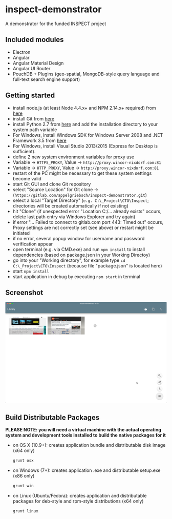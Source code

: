 # inspect-demonstrator
A demonstrator for the funded INSPECT project

## Included modules
* Electron
* Angular
* Angular Material Design
* Angular UI Router
* PouchDB + Plugins (geo-spatial, MongoDB-style query language and full-text search engine support)

## Getting started
* install node.js (at least Node 4.4.x+ and NPM 2.14.x+ required) from [here](http://www.nodejs.org)
* install Git from [here](https://git-scm.com/)
* install Python 2.7 from [here](http://www.python.org) and add the installation directory to your system path variable
* For Windows, install Windows SDK for Windows Server 2008 and .NET Framework 3.5 from [here](http://www.microsoft.com/en-us/download/details.aspx?id=11310)
* For Windows, install Visual Studio 2013/2015 (Express for Desktop is sufficient).
* define 2 new system environment variables for proxy use
 * Variable -> ```HTTPS_PROXY```, Value -> ```http://proxy.wincor-nixdorf.com:81``` 
 * Variable -> ```HTTP_PROXY```, Value -> ```http://proxy.wincor-nixdorf.com:81``` 
 * restart of the PC might be necessary to get these system settings become valid
* start Git GUI and clone Git repository
 *  select "Source Location" for Git clone -> (```https://gitlab.com/appelgriebsch/inspect-demonstrator.git```)
 *  select a local "Target Directory" (`e.g. C:\_Project\CTO\Inspect`; directories will be created automatically if not existing)
 *  hit "Clone" (if unexpected error "Location C:/... already exists" occurs, delete last path entry via Windows Explorer and try again)
 *  if error "... Failed to connect to gitlab.com port 443: Timed out" occurs, Proxy settings are not correctly set (see above) or restart might be initiated
 *  if no error, several popup window for username and password verification appear
* open terminal (e.g. via CMD.exe) and run ```npm install``` to install dependencies (based on package.json in your Working Directoy)
 * go into your "Working directory", for example type `cd C:\_Project\CTO\Inspect` (because file "package.json" is located here)
 * start `npm install`
* start application in debug by executing ```npm start``` in terminal

## Screenshot

![screenshot](screenshot.png)

## Build Distributable Packages

**PLEASE NOTE: you will need a virtual machine with the actual operating system and development tools installed to build the native packages for it**

* on OS X (10.9+): creates application bundle and distributable disk image (x64 only)

  ```bash
  grunt osx
  ```
* on Windows (7+): creates application .exe and distributable setup.exe (x86 only)

  ```bash
  grunt win
  ```
* on Linux (Ubuntu/Fedora): creates application and distributable packages for deb-style and rpm-style distributions (x64 only)

  ```bash
  grunt linux
  ```

